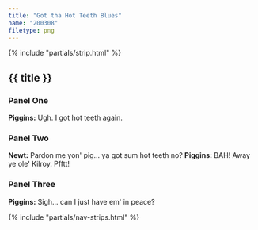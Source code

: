 ```yaml
---
title: "Got tha Hot Teeth Blues"
name: "200308"
filetype: png
---
```


{% include "partials/strip.html" %}
<div markdown="1" class="sr-only">

## {{ title }}

### Panel One
**Piggins:** Ugh. I got hot teeth again.

### Panel Two
**Newt:** Pardon me yon' pig... ya got sum hot teeth no?
**Piggins:** BAH! Away ye ole' Kilroy. Pfftt!

### Panel Three
**Piggins:** Sigh... can I just have em' in peace?

</div>
{% include "partials/nav-strips.html" %}
